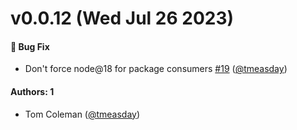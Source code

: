 # v0.0.12 (Wed Jul 26 2023)

#### 🐛 Bug Fix

- Don't force node@18 for package consumers [#19](https://github.com/chromaui/addon-visual-tests/pull/19) ([@tmeasday](https://github.com/tmeasday))

#### Authors: 1

- Tom Coleman ([@tmeasday](https://github.com/tmeasday))
